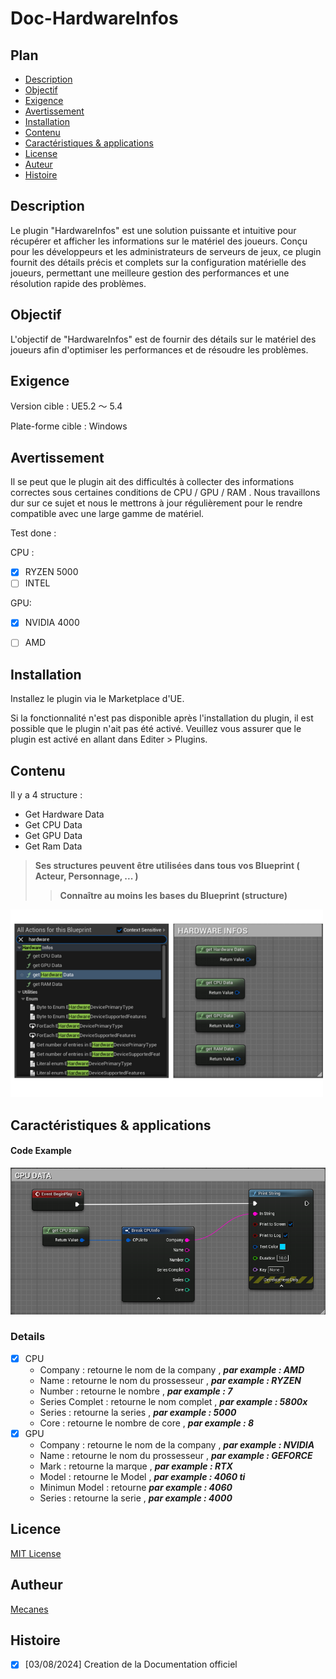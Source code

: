 # Doc-HardwareInfos

## Plan
<!--ts-->
* [Description](#Description)
* [Objectif](#Objectif)
* [Exigence](#Exigence)
* [Avertissement](#Avertissement)
* [Installation](#Installation)
* [Contenu](#Contenu)
* [Caractéristiques & applications](#Caractéristiques-&-applications)
* [License](#License)
* [Auteur](#Auteur)
* [Histoire](#Histoire)

## Description

Le plugin "HardwareInfos" est une solution puissante et intuitive pour récupérer et afficher les informations sur le matériel des joueurs. Conçu pour les développeurs et les administrateurs de serveurs de jeux, ce plugin fournit des détails précis et complets sur la configuration matérielle des joueurs, permettant une meilleure gestion des performances et une résolution rapide des problèmes. 

## Objectif

L'objectif de "HardwareInfos" est de fournir des détails sur le matériel des joueurs afin d'optimiser les performances et de résoudre les problèmes.

## Exigence

Version cible : UE5.2 ～ 5.4

Plate-forme cible : Windows

## Avertissement
Il se peut que le plugin ait des difficultés à collecter des informations correctes sous certaines conditions de CPU / GPU / RAM . Nous travaillons dur sur ce sujet et nous le mettrons à jour régulièrement pour le rendre compatible avec une large gamme de matériel. 

Test done :

CPU :

- [x] RYZEN 5000
- [ ] INTEL

GPU:

- [x] NVIDIA 4000
- [ ] AMD


## Installation

Installez le plugin via le Marketplace d'UE.

Si la fonctionnalité n'est pas disponible après l'installation du plugin, il est possible que le plugin n'ait pas été activé. Veuillez vous assurer que le plugin est activé en allant dans Editer > Plugins.

## Contenu

Il y a 4 structure :
* Get Hardware Data
* Get CPU Data
* Get GPU Data
* Get Ram Data

> **Ses structures peuvent être utilisées dans tous vos Blueprint ( Acteur, Personnage, ... )**
>> **Connaître au moins les bases du Blueprint (structure)**

![Structure Infos](https://github.com/Mecanes/Images/blob/main/structure_infos.png?raw=true)

## Caractéristiques & applications

#### Code Example
![CPU Example](https://github.com/Mecanes/Images/blob/main/CPU_DATA.png?raw=true)

### Details
- [x] CPU
    - Company : retourne le nom de la company , ***par example : AMD***
    - Name : retourne le nom du prossesseur , ***par example : RYZEN***
    - Number : retourne le nombre , ***par example : 7***
    - Series Complet : retourne le nom complet , ***par example : 5800x***
    - Series : retourne la series , ***par example : 5000***
    - Core : retourne le nombre de core , ***par example : 8***
- [x] GPU
    - Company : retourne le nom de la company , ***par example : NVIDIA***
    - Name : retourne le nom du prossesseur , ***par example : GEFORCE***
    - Mark : retourne la marque , ***par example : RTX***
    - Model : retourne le Model , ***par example : 4060 ti***
    - Minimun Model : retourne ***par example : 4060***
    - Series : retourne la serie , ***par example : 4000***

## Licence

[MIT License](https://en.wikipedia.org/wiki/MIT_License)

## Autheur

[Mecanes](https://x.com/MecanesFr)

## Histoire

- [x] [03/08/2024] Creation de la Documentation officiel
